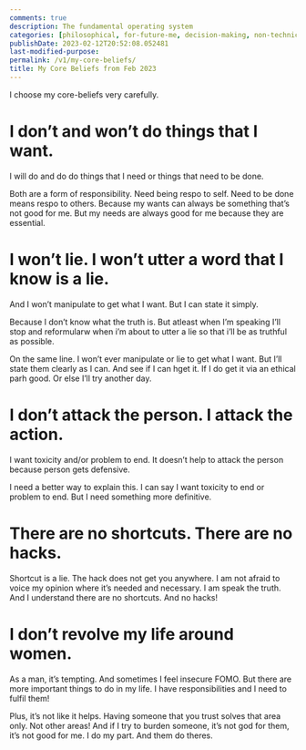 ```yaml
---
comments: true
description: The fundamental operating system
categories: [philosophical, for-future-me, decision-making, non-technical, matured]
publishDate: 2023-02-12T20:52:08.052481
last-modified-purpose: 
permalink: /v1/my-core-beliefs/
title: My Core Beliefs from Feb 2023
---
```


I choose my core-beliefs very carefully.

# I don’t and won’t do things that I want. 

I will do and do do things that I need or things that need to be done.

Both are a form of responsibility. Need being respo to self. Need to be done means respo to others. Because my wants can always be something that’s not good for me. But my needs are always good for me because they are essential.

#  I won’t lie. I won’t utter a word that I know is a lie. 

And I won’t manipulate to get what I want. But I can state it simply.

Because I don’t know what the truth is. But atleast when I’m speaking I’ll stop and reformularw when i’m about to utter a lie so that i’ll be as truthful as possible.

On the same line. I won’t ever manipulate or lie to get what I want. But I’ll state them clearly as I can. And see if I can hget it. If I do get it via an ethical parh good. Or else I’ll try another day.

# I don’t attack the person. I attack the action.

I want toxicity and/or problem to end. It doesn’t help to attack the person because person gets defensive.

I need a better way to explain this. I can say I want toxicity to end or problem to end. But I need something more definitive.

# There are no shortcuts. There are no hacks.

Shortcut is a lie. The hack does not get you anywhere.
I am not afraid to voice my opinion where it’s needed and necessary.
I am speak the truth. And I understand there are no shortcuts. And no hacks!

# I don’t revolve my life around women. 
As a man, it’s tempting. And sometimes I feel insecure FOMO. But there are more important things to do in my life. I have responsibilities and I need to fulfil them!

Plus, it’s not like it helps. Having someone that you trust solves that area only. Not other areas! And if I try to burden someone, it’s not god for them, it’s not good for me. I do my part. And them do theres.

